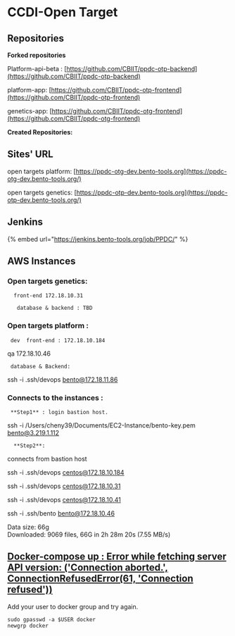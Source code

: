 # CCDI-Open Target

## **Repositories**

**Forked repositories**

Platform-api-beta : [https://github.com/CBIIT/ppdc-otp-backend](https://github.com/CBIIT/ppdc-otp-backend)

platform-app:  [https://github.com/CBIIT/ppdc-otp-frontend](https://github.com/CBIIT/ppdc-otp-frontend)

genetics-app:  [https://github.com/CBIIT/ppdc-otg-frontend](https://github.com/CBIIT/ppdc-otg-frontend)

**Created Repositories:**



## **Sites' URL** 

open targets platform:  [https://ppdc-otg-dev.bento-tools.org](https://ppdc-otg-dev.bento-tools.org/)

open targets genetics: [https://ppdc-otp-dev.bento-tools.org](https://ppdc-otp-dev.bento-tools.org/)

## Jenkins

{% embed url="https://jenkins.bento-tools.org/job/PPDC/" %}



## **AWS Instances** 

### **Open targets genetics:**  

      front-end 172.18.10.31

       database & backend : TBD

### **Open targets platform :** 

     dev  front-end : 172.18.10.184

qa 172.18.10.46



     database & Backend: 

ssh -i .ssh/devops bento@172.18.11.86

### **Connects to the instances :**

     **Step1** : login bastion host. 

ssh -i  /Users/cheny39/Documents/EC2-Instance/bento-key.pem bento@3.219.1.112

      **Step2**:   
connects from  bastion host

ssh -i .ssh/devops centos@172.18.10.184

ssh -i .ssh/devops centos@172.18.10.31

ssh -i .ssh/devops centos@172.18.10.41  


 ssh -i .ssh/bento bento@172.18.10.46









Data size: 66g   
Downloaded: 9069 files, 66G in 2h 28m 20s \(7.55 MB/s\)







## [Docker-compose up : Error while fetching server API version: \('Connection aborted.', ConnectionRefusedError\(61, 'Connection refused'\)\)](https://stackoverflow.com/questions/64662372/docker-compose-up-error-while-fetching-server-api-version-connection-aborte)



Add your user to docker group and try again.

```text
sudo gpasswd -a $USER docker
newgrp docker
```

